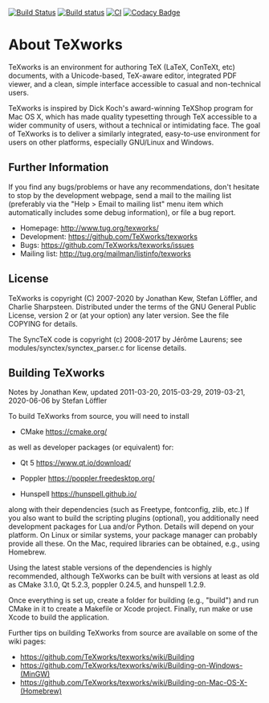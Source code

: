 [![Build Status](https://travis-ci.com/TeXworks/texworks.svg?branch=master)](https://travis-ci.com/TeXworks/texworks)
[![Build status](https://ci.appveyor.com/api/projects/status/eb4e9108blt0pehr?svg=true)](https://ci.appveyor.com/project/stloeffler/texworks)
[![CI](https://github.com/TeXworks/texworks/workflows/CI/badge.svg)](https://github.com/TeXworks/texworks/actions?query=workflow%3ACI)
[![Codacy Badge](https://api.codacy.com/project/badge/Grade/b4e9f1a5159b4060a88dd72dc3803f54)](https://www.codacy.com/app/TeXworks/texworks?utm_source=github.com&amp;utm_medium=referral&amp;utm_content=TeXworks/texworks&amp;utm_campaign=Badge_Grade)

About TeXworks
==============

TeXworks is an environment for authoring TeX (LaTeX, ConTeXt, etc) documents,
with a Unicode-based, TeX-aware editor, integrated PDF viewer, and a clean,
simple interface accessible to casual and non-technical users.

TeXworks is inspired by Dick Koch's award-winning TeXShop program for Mac OS X,
which has made quality typesetting through TeX accessible to a wider community
of users, without a technical or intimidating face. The goal of TeXworks is to
deliver a similarly integrated, easy-to-use environment for users on other
platforms, especially GNU/Linux and Windows.

Further Information
-------------------

If you find any bugs/problems or have any recommendations, don't hesitate to
stop by the development webpage, send a mail to the mailing list (preferably via
the "Help > Email to mailing list" menu item which automatically includes some
debug information), or file a bug report.

- Homepage:     <http://www.tug.org/texworks/>
- Development:  <https://github.com/TeXworks/texworks>
- Bugs:         <https://github.com/TeXworks/texworks/issues>
- Mailing list: <http://tug.org/mailman/listinfo/texworks>

License
-------

TeXworks is copyright (C) 2007-2020 by Jonathan Kew, Stefan Löffler, and Charlie
Sharpsteen. Distributed under the terms of the GNU General Public License,
version 2 or (at your option) any later version.
See the file COPYING for details.

The SyncTeX code is copyright (c) 2008-2017 by Jérôme Laurens; see
modules/synctex/synctex_parser.c for license details.

Building TeXworks
-----------------

Notes by Jonathan Kew, updated 2011-03-20, 2015-03-29, 2019-03-21, 2020-06-06 by
Stefan Löffler

To build TeXworks from source, you will need to install

-   CMake <https://cmake.org/>

as well as developer packages (or equivalent) for:

-   Qt 5 <https://www.qt.io/download/>

-   Poppler <https://poppler.freedesktop.org/>

-   Hunspell <https://hunspell.github.io/>

along with their dependencies (such as Freetype, fontconfig, zlib, etc.) If you
also want to build the scripting plugins (optional), you additionally need
development packages for Lua and/or Python. Details will depend on your
platform. On Linux or similar systems, your package manager can probably provide
all these. On the Mac, required libraries can be obtained, e.g., using Homebrew.

Using the latest stable versions of the dependencies is highly recommended,
although TeXworks can be built with versions at least as old as CMake 3.1.0,
Qt 5.2.3, poppler 0.24.5, and hunspell 1.2.9.

Once everything is set up, create a folder for building (e.g., "build") and run
CMake in it to create a Makefile or Xcode project. Finally, run make or use
Xcode to build the application.

Further tips on building TeXworks from source are available on some of the wiki
pages:
- <https://github.com/TeXworks/texworks/wiki/Building>
- <https://github.com/TeXworks/texworks/wiki/Building-on-Windows-(MinGW)>
- <https://github.com/TeXworks/texworks/wiki/Building-on-Mac-OS-X-(Homebrew)>
